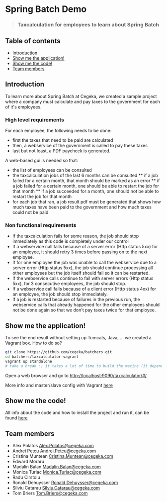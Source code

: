 Spring Batch Demo
=================

>### Taxcalculation for employees to learn about Spring Batch 


Table of contents
-----------------
* [Introduction](#introduction)
* [Show me the application!](#application)
* [Show me the code!](#code)
* [Team members](#team-members)

<a name="introduction"></a>Introduction
---------------------------------------
To learn more about Spring Batch at Cegeka, we created a sample project where a company must calculate and pay taxes to the government for each of it's employees.

### High level requirements
For each employee, the following needs to be done:
* first the taxes that need to be paid are calculated
* then, a webservice of the government is called to pay these taxes
* last but not least, a PDF paycheck is generated.

A web-based gui is needed so that:
* the list of employees can be consulted
* the taxcalculation jobs of the last 6 months can be consulted
** if a job failed for a certain month, that month should be marked as an error
** if a job failed for a certain month, one should be able to restart the job for that month
** if a job succeeded for a month, one should not be able to restart the job for that month
* for each job that ran, a job result pdf must be generated that shows how much taxes have been paid to the government and how much taxes could not be paid 

###  Non functional requirements
* If the taxcalculation fails for some reason, the job should stop immediately as this code is completely under our control
* If a webservice call fails because of a server error (Http status 5xx) for an employee, it should retry 3 times before passing on to the next employee.
* If for one employee the job was unable to call the webservice due to a server error (Http status 5xx), the job should continue processing all other employees but the job itself should fail so it can be restarted.
* If the webservice calls continue to fail with server errors (Http status 5xx), for 3 consecutive employees, the job should stop. 
* If a webservice call fails because of a client error (Http status 4xx) for an employee, the job should stop immediately.
* If a job is restarted because of failures in the previous run, the webservice calls that already happened for the other employees should not be done again so that we don't pay taxes twice for that employee.


<a name="application"></a>Show me the application!
--------------------------------------------------
To see the end result without setting up Tomcats, Java, ... we created a Vagrant box. How to do so?
```sh
git clone https://github.com/cegeka/batchers.git
cd batchers/taxcalculator-vagrant
vagrant up standalone
# take a break :) it takes a lot of time to build the macine (it depends a lot on your Internet speed)
```
Open a web browser and go to [http://localhost:9090/taxcalculator/#/](http://localhost:9090/taxcalculator/#/)

More info and master/slave config with Vagrant [here](https://github.com/cegeka/batchers/tree/master/taxcalculator-vagrant/README.md)


<a name="code"></a>Show me the code!
------------------------------------
All info about the code and how to install the project and run it, can be found [here](https://github.com/cegeka/batchers/tree/master/taxcalculator/README.md) 


<a name="team-members"></a>Team members
---------------------------------------
* Alex Polatos <Alex.Polatos@cegeka.com>
* Andrei Petcu <Andrei.Petcu@cegeka.com>
* Cristina Muntean <Cristina.Muntean@cegeka.com>
* Edward Moraru
* Madalin Balan <Madalin.Balan@cegeka.com>
* Monica Turiac <Monica.Turiac@cegeka.com>
* Radu Cirstoiu
* Ronald Dehuysser <Ronald.Dehuysser@cegeka.com>
* Silviu Catarau <Silviu.Catarau@cegeka.com>
* Tom Briers <Tom.Briers@cegeka.com>